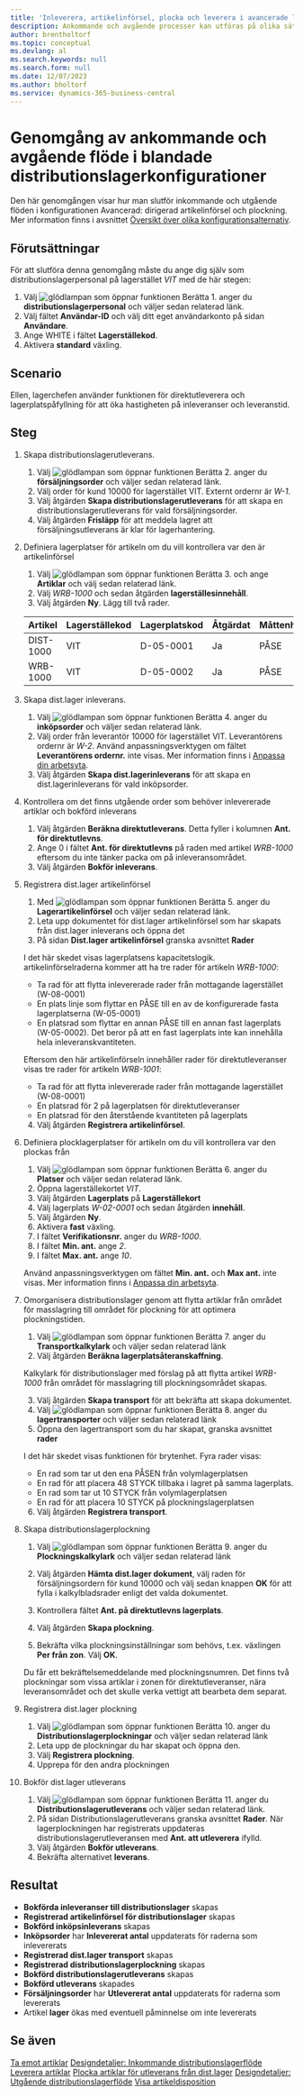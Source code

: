```yaml
---
title: 'Inleverera, artikelinförsel, plocka och leverera i avancerade lagerkonfiguration'
description: Ankommande och avgående processer kan utföras på olika sätt beroende på lagerkomplexitetsnivå.
author: brentholtorf
ms.topic: conceptual
ms.devlang: al
ms.search.keywords: null
ms.search.form: null
ms.date: 12/07/2023
ms.author: bholtorf
ms.service: dynamics-365-business-central
---
```


# <a name="walkthrough-of-inbound-and-outbound-flow-in-advanced-warehouse-configuration"></a>Genomgång av ankommande och avgående flöde i blandade distributionslagerkonfigurationer

Den här genomgången visar hur man slutför inkommande och utgående flöden i konfigurationen Avancerad: dirigerad artikelinförsel och plockning. Mer information finns i avsnittet [Översikt över olika konfigurationsalternativ](../../design-details-warehouse-management.md#overview-of-different-configuration-options).

## <a name="prerequisites"></a>Förutsättningar
För att slutföra denna genomgång måste du ange dig själv som distributionslagerpersonal på lagerstället *VIT* med de här stegen:  
1. Välj ![glödlampan som öppnar funktionen Berätta 1.](../../media/ui-search/search_small.png "Berätta vad du vill göra") anger du **distributionslagerpersonal** och väljer sedan relaterad länk.  
2. Välj fältet **Användar-ID** och välj ditt eget användarkonto på sidan **Användare**.  
3. Ange WHITE i fältet **Lagerställekod**.  
4. Aktivera **standard** växling.


## <a name="scenario"></a>Scenario
Ellen, lagerchefen använder funktionen för direktutleverera och lagerplatspåfyllning för att öka hastigheten på inleveranser och leveranstid.  

## <a name="steps"></a>Steg

1. Skapa distributionslagerutleverans.  

    1. Välj ![glödlampan som öppnar funktionen Berätta 2.](../../media/ui-search/search_small.png "Berätta vad du vill göra") anger du **försäljningsorder** och väljer sedan relaterad länk.  
    2. Välj order för kund 10000 för lagerstället VIT. Externt ordernr är *W-1*.
    3. Välj åtgärden **Skapa distributionslagerutleverans** för att skapa en distributionslagerutleverans för vald försäljningsorder.
    4. Välj åtgärden **Frisläpp** för att meddela lagret att försäljningsutleverans är klar för lagerhantering.  

2. Definiera lagerplatser för artikeln om du vill kontrollera var den är artikelinförsel 

    1.  Välj ![glödlampan som öppnar funktionen Berätta 3.](../../media/ui-search/search_small.png "Berätta vad du vill göra") och ange **Artiklar** och välj sedan relaterad länk.  
    2.  Välj *WRB-1000* och sedan åtgärden **lagerställesinnehåll**.  
    3.  Välj åtgärden **Ny**. Lägg till två rader.
    
    |Artikel|Lagerställekod|Lagerplatskod|Åtgärdat|Måttenhet|
    |----------|----------|---------|---|------|  
    |DIST-1000|VIT|D-05-0001|Ja|PÅSE|  
    |WRB-1000|VIT|D-05-0002|Ja|PÅSE|

3. Skapa dist.lager inleverans.  

    1. Välj ![glödlampan som öppnar funktionen Berätta 4.](../../media/ui-search/search_small.png "Berätta vad du vill göra") anger du **inköpsorder** och väljer sedan relaterad länk.  
    2. Välj order från leverantör 10000 för lagerstället VIT. Leverantörens ordernr är *W-2*. Använd anpassningsverktygen om fältet **Leverantörens ordernr.** inte visas. Mer information finns i [Anpassa din arbetsyta](../../ui-personalization-user.md).
    3. Välj åtgärden **Skapa dist.lagerinleverans** för att skapa en dist.lagerinleverans för vald inköpsorder.


4. Kontrollera om det finns utgående order som behöver inlevererade artiklar och bokförd inleverans
    1. Välj åtgärden **Beräkna direktutleverans**. Detta fyller i kolumnen **Ant. för direktutlevns**.
    2. Ange 0 i fältet **Ant. för direktutlevns** på raden med artikel *WRB-1000* eftersom du inte tänker packa om på inleveransområdet.
    3. Välj åtgärden **Bokför inleverans**.

5. Registrera dist.lager artikelinförsel
    1. Med ![glödlampan som öppnar funktionen Berätta 5.](../../media/ui-search/search_small.png "Berätta vad du vill göra") anger du **Lagerartikelinförsel** och väljer sedan relaterad länk.
    2. Leta upp dokumentet för dist.lager artikelinförsel som har skapats från dist.lager inleverans och öppna det
    3. På sidan **Dist.lager artikelinförsel** granska avsnittet **Rader**

    I det här skedet visas lagerplatsens kapacitetslogik. artikelinförselraderna kommer att ha tre rader för artikeln *WRB-1000*:
    - Ta rad för att flytta inlevererade rader från mottagande lagerstället (W-08-0001)
    - En plats linje som flyttar en PÅSE till en av de konfigurerade fasta lagerplatserna (W-05-0001)
    - En platsrad som flyttar en annan PÅSE till en annan fast lagerplats (W-05-0002). Det beror på att en fast lagerplats inte kan innehålla hela inleveranskvantiteten.

    Eftersom den här artikelinförseln innehåller rader för direktutleveranser visas tre rader för artikeln *WRB-1001*:
    -  Ta rad för att flytta inlevererade rader från mottagande lagerstället (W-08-0001)
    -  En platsrad för 2 på lagerplatsen för direktutleveranser
    -  En platsrad för den återstående kvantiteten på lagerplats

    4. Välj åtgärden **Registrera artikelinförsel**.


6. Definiera plocklagerplatser för artikeln om du vill kontrollera var den plockas från 

    1.  Välj ![glödlampan som öppnar funktionen Berätta 6.](../../media/ui-search/search_small.png "Berätta vad du vill göra") anger du **Platser** och väljer sedan relaterad länk.  
    2.  Öppna lagerställekortet *VIT*.  
    3.  Välj åtgärden **Lagerplats** på **Lagerställekort**
    4.  Välj lagerplats *W-02-0001* och sedan åtgärden **innehåll**.  
    5.  Välj åtgärden **Ny**.  
    6.  Aktivera **fast** växling.  
    7.  I fältet **Verifikationsnr.** anger du *WRB-1000*. 
    8.  I fältet **Min. ant.** ange *2*. 
    9.  I fältet **Max. ant.** ange *10*. 

    Använd anpassningsverktygen om fältet **Min. ant.** och **Max ant.** inte visas. Mer information finns i [Anpassa din arbetsyta](../../ui-personalization-user.md). 

7. Omorganisera distributionslager genom att flytta artiklar från området för masslagring till området för plockning för att optimera plockningstiden.

    1. Välj ![glödlampan som öppnar funktionen Berätta 7.](../../media/ui-search/search_small.png "Berätta vad du vill göra") anger du **Transportkalkylark** och väljer sedan relaterad länk
    2. Välj åtgärden **Beräkna lagerplatsåteranskaffning**. 

    Kalkylark för distributionslager med förslag på att flytta artikel *WRB-1000* från området för masslagring till plockningsområdet skapas.

    3. Välj åtgärden **Skapa transport** för att bekräfta att skapa dokumentet.
    4.  Välj ![glödlampan som öppnar funktionen Berätta 8.](../../media/ui-search/search_small.png "Berätta vad du vill göra") anger du **lagertransporter** och väljer sedan relaterad länk
    5.  Öppna den lagertransport som du har skapat, granska avsnittet **rader**

     I det här skedet visas funktionen för brytenhet. Fyra rader visas:
    - En rad som tar ut den ena PÅSEN från volymlagerplatsen
    - En rad för att placera 48 STYCK tillbaka i lagret på samma lagerplats. 
    - En rad som tar ut 10 STYCK från volymlagerplatsen
    - En rad för att placera 10 STYCK på plockningslagerplatsen

    6.  Välj åtgärden **Registrera transport**.

8. Skapa distributionslagerplockning

    1. Välj ![glödlampan som öppnar funktionen Berätta 9.](../../media/ui-search/search_small.png "Berätta vad du vill göra") anger du **Plockningskalkylark** och väljer sedan relaterad länk
    2. Välj åtgärden **Hämta dist.lager dokument**, välj raden för försäljningsordern för kund 10000 och välj sedan knappen **OK** för att fylla i kalkylbladsrader enligt det valda dokumentet.

    3. Kontrollera fältet **Ant. på direktutlevns lagerplats**. 

    4. Välj åtgärden **Skapa plockning**.
    5. Bekräfta vilka plockningsinställningar som behövs, t.ex. växlingen **Per från zon**. Välj **OK**.
    
    Du får ett bekräftelsemeddelande med plockningsnumren. Det finns två plockningar som vissa artiklar i zonen för direktutleveranser, nära leveransområdet och det skulle verka vettigt att bearbeta dem separat.

9.  Registrera dist.lager plockning
    1. Välj ![glödlampan som öppnar funktionen Berätta 10.](../../media/ui-search/search_small.png "Berätta vad du vill göra") anger du **Distributionslagerplockningar** och väljer sedan relaterad länk
    2. Leta upp de plockningar du har skapat och öppna den.
    3. Välj **Registrera plockning**.
    4. Upprepa för den andra plockningen

10. Bokför dist.lager utleverans
    
    1. Välj ![glödlampan som öppnar funktionen Berätta 11.](../../media/ui-search/search_small.png "Berätta vad du vill göra") anger du **Distributionslagerutleverans** och väljer sedan relaterad länk.
    2. På sidan Distributionslagerutleverans granska avsnittet **Rader**. När lagerplockningen har registrerats uppdateras distributionslagerutleveransen med **Ant. att utleverera** ifylld.
    3. Välj åtgärden **Bokför utleverans**.
    4. Bekräfta alternativet **leverans**.


## <a name="results"></a>Resultat
- **Bokförda inleveranser till distributionslager** skapas
- **Registrerad artikelinförsel för distributionslager** skapas    
- **Bokförd inköpsinleverans** skapas    
- **Inköpsorder** har **Inlevererat antal** uppdaterats för raderna som inlevererats
- **Registrerad dist.lager transport** skapas
- **Registrerad distributionslagerplockning** skapas
- **Bokförd distributionslagerutleverans** skapas
- **Bokförd utleverans** skapades
- **Försäljningsorder** har **Utlevererat antal** uppdaterats för raderna som levererats
- Artikel **lager** ökas med eventuell påminnelse om inte levererats



## <a name="see-also"></a>Se även
[Ta emot artiklar](../../warehouse-how-receive-items.md) 
[Designdetaljer: Inkommande distributionslagerflöde](../../design-details-inbound-warehouse-flow.md) 
[Leverera artiklar](../../warehouse-how-ship-items.md) 
[Plocka artiklar för utleverans från dist.lager](../../warehouse-how-to-pick-items-for-warehouse-shipment.md) 
[Designdetaljer: Utgående distributionslagerflöde](../../design-details-outbound-warehouse-flow.md) 
[Visa artikeldisposition](../../inventory-how-availability-overview.md) 

